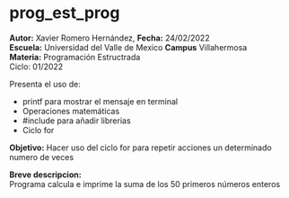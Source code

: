 # prog_est_prog
<p><b>Autor:</b> Xavier Romero Hernández, <b>Fecha:</b> 24/02/2022 <br>
  <b>Escuela:</b> Universidad del Valle de Mexico <b>Campus</b> Villahermosa<br>
  <b>Materia:</b> Programación Estructrada<br>
Ciclo: 01/2022</p>

<p>
Presenta el uso de:
  <ul>
    <li>printf para mostrar el mensaje en terminal</li>
    <li>Operaciones matemáticas</li>
    <li>#include para añadir librerias</li>
    <li>Ciclo for</li>
  </ul>
</p>

<b>Objetivo:</b> Hacer uso del ciclo for para repetir acciones un determinado numero de veces

<p><b>Breve descripcion:</b><br>
Programa calcula e imprime la suma de los 50 primeros números enteros
</p>

